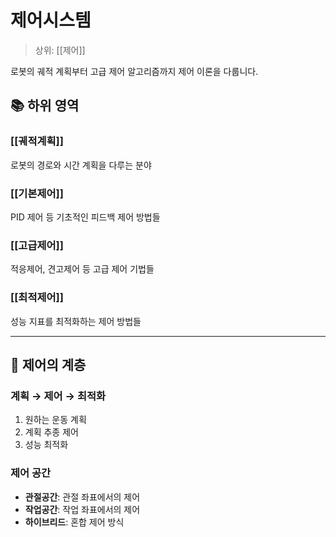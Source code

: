 # 제어시스템

> 상위: [[제어]]

로봇의 궤적 계획부터 고급 제어 알고리즘까지 제어 이론을 다룹니다.

## 📚 하위 영역

### [[궤적계획]]
로봇의 경로와 시간 계획을 다루는 분야

### [[기본제어]]
PID 제어 등 기초적인 피드백 제어 방법들

### [[고급제어]]
적응제어, 견고제어 등 고급 제어 기법들

### [[최적제어]]
성능 지표를 최적화하는 제어 방법들

---

## 🎯 제어의 계층

### 계획 → 제어 → 최적화
1. 원하는 운동 계획
2. 계획 추종 제어
3. 성능 최적화

### 제어 공간
- **관절공간**: 관절 좌표에서의 제어
- **작업공간**: 작업 좌표에서의 제어
- **하이브리드**: 혼합 제어 방식